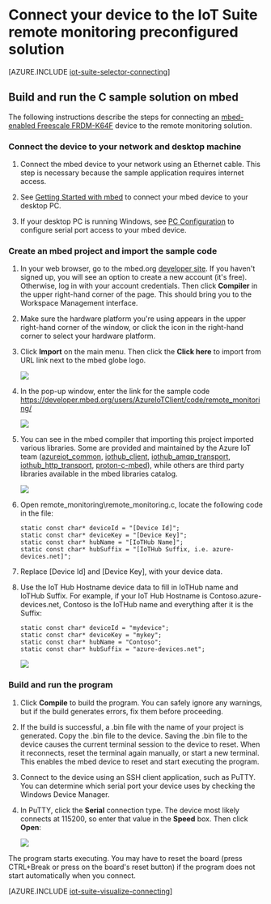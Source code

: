 <properties
   pageTitle="Connect a device using C on mbed | Microsoft Azure"
   description="Describes how to connect a device to the Azure IoT Suite preconfigured remote monitoring solution using an application written in C running on an mbed device."
   services=""
   documentationCenter="na"
   authors="dominicbetts"
   manager="timlt"
   editor=""/>

<tags
   ms.service="na"
   ms.devlang="na"
   ms.topic="article"
   ms.tgt_pltfrm="na"
   ms.workload="na"
   ms.date="11/10/2015"
   ms.author="dobett"/>


# Connect your device to the IoT Suite remote monitoring preconfigured solution

[AZURE.INCLUDE [iot-suite-selector-connecting](../../includes/iot-suite-selector-connecting.md)]

## Build and run the C sample solution on mbed

The following instructions describe the steps for connecting an [mbed-enabled Freescale FRDM-K64F][lnk-mbed-home] device to the remote monitoring solution.

### Connect the device to your network and desktop machine

1. Connect the mbed device to your network using an Ethernet cable. This step is necessary because the sample application requires internet access.

2. See [Getting Started with mbed][lnk-mbed-getstarted] to connect your mbed device to your desktop PC.

3. If your desktop PC is running Windows, see [PC Configuration][lnk-mbed-pcconnect] to configure serial port access to your mbed device.

### Create an mbed project and import the sample code

1. In your web browser, go to the mbed.org [developer site](https://developer.mbed.org/). If you haven't signed up, you will see an option to create a new account (it's free). Otherwise, log in with your account credentials. Then click **Compiler** in the upper right-hand corner of the page. This should bring you to the Workspace Management interface.

2. Make sure the hardware platform you're using appears in the upper right-hand corner of the window, or click the icon in the right-hand corner to select your hardware platform.

3. Click **Import** on the main menu. Then click the **Click here** to import from URL link next to the mbed globe logo.

    ![][6]

4. In the pop-up window, enter the link for the sample code https://developer.mbed.org/users/AzureIoTClient/code/remote_monitoring/

    ![][7]

5. You can see in the mbed compiler that importing this project imported various libraries. Some are provided and maintained by the Azure IoT team ([azureiot_common](https://developer.mbed.org/users/AzureIoTClient/code/azureiot_common/), [iothub_client](https://developer.mbed.org/users/AzureIoTClient/code/iothub_client/), [iothub_amqp_transport](https://developer.mbed.org/users/AzureIoTClient/code/iothub_amqp_transport/), [iothub_http_transport](https://developer.mbed.org/users/AzureIoTClient/code/iothub_http_transport/), [proton-c-mbed](https://developer.mbed.org/users/AzureIoTClient/code/proton-c-mbed/)), while others are third party libraries available in the mbed libraries catalog.

    ![][8]

6. Open remote_monitoring\remote_monitoring.c, locate the following code in the file:

    ```
    static const char* deviceId = "[Device Id]";
    static const char* deviceKey = "[Device Key]";
    static const char* hubName = "[IoTHub Name]";
    static const char* hubSuffix = "[IoTHub Suffix, i.e. azure-devices.net]";
    ```

7. Replace [Device Id] and [Device Key], with your device data.

8. Use the IoT Hub Hostname device data to fill in IoTHub name and IoTHub Suffix. For example, if your IoT Hub Hostname is Contoso.azure-devices.net, Contoso is the IoTHub name and everything after it is the Suffix:

    ```
    static const char* deviceId = "mydevice";
    static const char* deviceKey = "mykey";
    static const char* hubName = "Contoso";
    static const char* hubSuffix = "azure-devices.net";
    ```

    ![][9]

### Build and run the program

1. Click **Compile** to build the program. You can safely ignore any warnings, but if the build generates errors, fix them before proceeding.

2. If the build is successful, a .bin file with the name of your project is generated. Copy the .bin file to the device. Saving the .bin file to the device causes the current terminal session to the device to reset. When it reconnects, reset the terminal again manually, or start a new terminal. This enables the mbed device to reset and start executing the program.

3. Connect to the device using an SSH client application, such as PuTTY. You can determine which serial port your device uses by checking the Windows Device Manager.


4. In PuTTY, click the **Serial** connection type. The device most likely connects at 115200, so enter that value in the **Speed** box. Then click **Open**:

    ![][11]

  The program starts executing. You may have to reset the board (press CTRL+Break or press on the board's reset button) if the program does not start automatically when you connect.

[AZURE.INCLUDE [iot-suite-visualize-connecting](../../includes/iot-suite-visualize-connecting.md)]


[6]: ./media/iot-suite-connecting-devices-mbed/mbed1.png
[7]: ./media/iot-suite-connecting-devices-mbed/mbed2a.png
[8]: ./media/iot-suite-connecting-devices-mbed/mbed3a.png
[9]: ./media/iot-suite-connecting-devices-mbed/suite6.png
[11]: ./media/iot-suite-connecting-devices-mbed/mbed6.png

[lnk-mbed-home]: https://developer.mbed.org/platforms/FRDM-K64F/
[lnk-mbed-getstarted]: https://developer.mbed.org/platforms/FRDM-K64F/#getting-started-with-mbed
[lnk-mbed-pcconnect]: https://developer.mbed.org/platforms/FRDM-K64F/#pc-configuration

